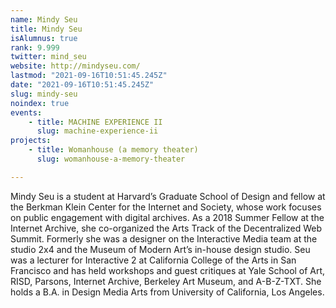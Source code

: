 ```yaml
---
name: Mindy Seu
title: Mindy Seu
isAlumnus: true
rank: 9.999
twitter: mind_seu
website: http://mindyseu.com/
lastmod: "2021-09-16T10:51:45.245Z"
date: "2021-09-16T10:51:45.245Z"
slug: mindy-seu
noindex: true
events:
    - title: MACHINE EXPERIENCE II
      slug: machine-experience-ii
projects:
    - title: Womanhouse (a memory theater)
      slug: womanhouse-a-memory-theater

---
```

Mindy Seu is a student at Harvard’s Graduate School of Design and fellow at the Berkman Klein Center for the Internet and Society, whose work focuses on public engagement with digital archives. As a 2018 Summer Fellow at the Internet Archive, she co-organized the Arts Track of the Decentralized Web Summit. Formerly she was a designer on the Interactive Media team at the studio 2x4 and the Museum of Modern Art’s in-house design studio. Seu was a lecturer for Interactive 2 at California College of the Arts in San Francisco and has held workshops and guest critiques at Yale School of Art, RISD, Parsons, Internet Archive, Berkeley Art Museum, and A-B-Z-TXT. She holds a B.A. in Design Media Arts from University of California, Los Angeles.